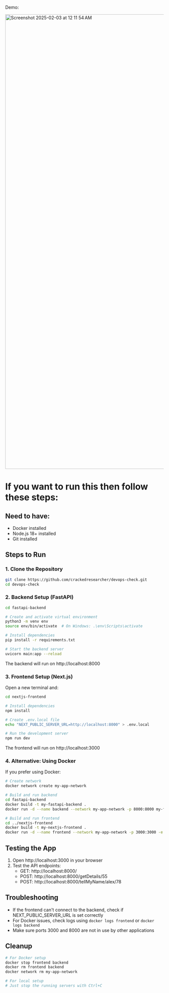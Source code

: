 Demo:

<img width="1440" alt="Screenshot 2025-02-03 at 12 11 54 AM" src="https://github.com/user-attachments/assets/7dfb6bee-847c-408f-87c0-a41418408e7d" />


# If you want to run this then follow these steps:

## Need to have:

- Docker installed
- Node.js 18+ installed
- Git installed

## Steps to Run

### 1. Clone the Repository

```bash
git clone https://github.com/crackedresearcher/devops-check.git
cd devops-check
```

### 2. Backend Setup (FastAPI)

```bash
cd fastapi-backend

# Create and activate virtual environment
python3 -m venv env
source env/bin/activate  # On Windows: .\env\Scripts\activate

# Install dependencies
pip install -r requirements.txt

# Start the backend server
uvicorn main:app --reload
```

The backend will run on http://localhost:8000

### 3. Frontend Setup (Next.js)

Open a new terminal and:

```bash
cd nextjs-frontend

# Install dependencies
npm install

# Create .env.local file
echo "NEXT_PUBLIC_SERVER_URL=http://localhost:8000" > .env.local

# Run the development server
npm run dev
```

The frontend will run on http://localhost:3000

### 4. Alternative: Using Docker

If you prefer using Docker:

```bash
# Create network
docker network create my-app-network

# Build and run backend
cd fastapi-backend
docker build -t my-fastapi-backend .
docker run -d --name backend --network my-app-network -p 8000:8000 my-fastapi-backend

# Build and run frontend
cd ../nextjs-frontend
docker build -t my-nextjs-frontend .
docker run -d --name frontend --network my-app-network -p 3000:3000 -e NEXT_PUBLIC_SERVER_URL=http://backend:8000 my-nextjs-frontend
```

## Testing the App

1. Open http://localhost:3000 in your browser
2. Test the API endpoints:
   - GET: http://localhost:8000/
   - POST: http://localhost:8000/getDetails/55
   - POST: http://localhost:8000/tellMyName/alex/78

## Troubleshooting

- If the frontend can't connect to the backend, check if NEXT_PUBLIC_SERVER_URL is set correctly
- For Docker issues, check logs using `docker logs frontend` or `docker logs backend`
- Make sure ports 3000 and 8000 are not in use by other applications

## Cleanup

```bash
# For Docker setup
docker stop frontend backend
docker rm frontend backend
docker network rm my-app-network

# For local setup
# Just stop the running servers with Ctrl+C
```

